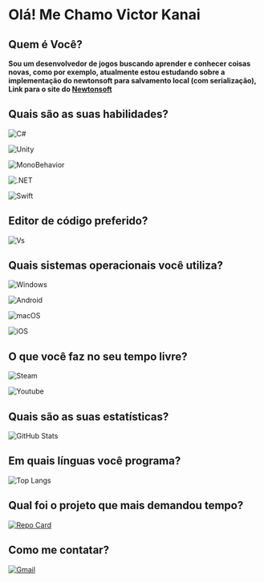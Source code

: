 # Olá! Me Chamo Victor Kanai

## Quem é Você?

**Sou um desenvolvedor de jogos buscando aprender e conhecer coisas novas, como por exemplo, atualmente estou estudando sobre a implementação do newtonsoft para salvamento local (com serialização), Link para o site do [Newtonsoft](https://www.newtonsoft.com/json)**

## Quais são as suas habilidades?

![C#](https://img.shields.io/badge/C%23-239120?style=for-the-badge&logo=c-sharp&logoColor=white)

![Unity](https://img.shields.io/badge/Unity-000?style=for-the-badge&logo=unity&logoColor=white)

![MonoBehavior](https://img.shields.io/badge/MonoBehavior-3C5?style=for-the-badge&logo=monobehavior&logoColor=white)

![.NET](https://img.shields.io/badge/.NET-5C2D91?style=for-the-badge&logo=.net&logoColor=white)

![Swift](https://img.shields.io/badge/swift-F54A2A?style=for-the-badge&logo=swift&logoColor=white)

## Editor de código preferido?

![Vs](https://img.shields.io/badge/Visual_Studio-5C2D91?style=for-the-badge&logo=visual-studio&logoColor=white)

## Quais sistemas operacionais você utiliza?

![Windows](https://img.shields.io/badge/Windows-000?style=for-the-badge&logo=windows&logoColor=2CA5E0)

![Android](https://img.shields.io/badge/Android-3DDC84?style=for-the-badge&logo=android&logoColor=white)

![macOS](https://img.shields.io/badge/mac%20os-000000?style=for-the-badge&logo=macos&logoColor=F0F0F0)

![iOS](https://img.shields.io/badge/iOS-000000?style=for-the-badge&logo=ios&logoColor=white)

## O que você faz no seu tempo livre?

![Steam](https://img.shields.io/badge/Steam-000?style=for-the-badge&logo=steam&logoColor=white)

![Youtube](https://img.shields.io/badge/Youtube-ff0000?style=for-the-badge&logo=youtube&logoColor=white)


## Quais são as suas estatísticas?
![GitHub Stats](https://github-readme-stats.vercel.app/api?username=Victor-Kanai&theme=transparent&bg_color=000&border_color=30A3DC&show_icons=true&icon_color=30A3DC&title_color=E94D5F&text_color=FFF)

## Em quais línguas você programa?
![Top Langs](https://github-readme-stats-git-masterrstaa-rickstaa.vercel.app/api/top-langs/?username=Victor-Kanai&layout=compact&bg_color=000&border_color=30A3DC&title_color=E94D5F&text_color=FFF)

## Qual foi o projeto que mais demandou tempo?
[![Repo Card](https://github-readme-stats.vercel.app/api/pin/?username=Victor-Kanai&repo=Pillow-Fight&bg_color=000&border_color=30A3DC&show_icons=true&icon_color=30A3DC&title_color=E94D5F&text_color=FFF)](https://github.com/Victor-Kanai/Pillow-Fight)

## Como me contatar?

[![Gmail](https://img.shields.io/badge/Gmail-333333?style=for-the-badge&logo=gmail&logoColor=red)](mailto:Victor.k.bap@gmail.com)
